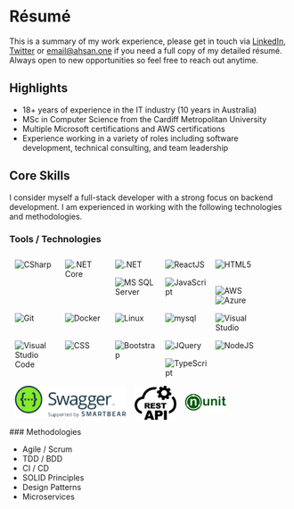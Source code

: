 # Résumé

This is a summary of my work experience, please get in touch via [LinkedIn](https://www.linkedin.com/in/ahsansally/), [Twitter](https://twitter.com/ahsansally) or <email@ahsan.one> if you need a full copy of my detailed résumé. Always open to new opportunities so feel free to reach out anytime.

## Highlights

- 18+ years of experience in the IT industry (10 years in Australia)
- MSc in Computer Science from the Cardiff Metropolitan University
- Multiple Microsoft certifications and AWS certifications
- Experience working in a variety of roles including software development, technical consulting, and team leadership

## Core Skills

I consider myself a full-stack developer with a strong focus on backend development. I am experienced in working with the following technologies and methodologies.

### Tools / Technologies

<div style="display: inline-block;padding: 10px;">
<img alt="CSharp" style="padding-right:15px;padding-bottom:15px;width:75px" src="https://cdn.jsdelivr.net/gh/devicons/devicon/icons/csharp/csharp-original.svg" align="left">
<img alt=".NET Core" style="padding-right:15px;padding-bottom:15px;width:75px" src="https://cdn.jsdelivr.net/gh/devicons/devicon/icons/dotnetcore/dotnetcore-original.svg" align="left">
<img alt=".NET" style="padding-right:15px;padding-bottom:15px;width:75px" src="https://cdn.jsdelivr.net/gh/devicons/devicon/icons/dot-net/dot-net-original-wordmark.svg" align="left">
<img alt="ReactJS" style="padding-right:15px;padding-bottom:15px;width:75px" src="https://cdn.jsdelivr.net/gh/devicons/devicon/icons/react/react-original-wordmark.svg" align="left">
<img alt="HTML5" style="padding-right:15px;padding-bottom:15px;width:75px" src="https://cdn.jsdelivr.net/gh/devicons/devicon/icons/html5/html5-original-wordmark.svg" align="left">
<img alt="MS SQL Server" style="padding-right:15px;padding-bottom:15px;width:75px" src="https://cdn.jsdelivr.net/gh/devicons/devicon/icons/microsoftsqlserver/microsoftsqlserver-plain-wordmark.svg" align="left">
<img alt="JavaScript" style="padding-right:15px;padding-bottom:15px;width:75px" src="https://cdn.jsdelivr.net/gh/devicons/devicon/icons/javascript/javascript-original.svg" align="left">
<img alt="AWS" style="padding-right:15px;padding-top:15px;width:75px" src="https://upload.wikimedia.org/wikipedia/commons/9/93/Amazon_Web_Services_Logo.svg" align="left">
<img alt="Azure" style="padding-right:15px;padding-bottom:15px;width:75px" src="https://cdn.jsdelivr.net/gh/devicons/devicon/icons/azure/azure-original-wordmark.svg" align="left">
<img alt="Git" style="padding-right:15px;padding-bottom:15px;width:75px" src="https://cdn.jsdelivr.net/gh/devicons/devicon/icons/git/git-original-wordmark.svg" align="left">
<img alt="Docker" style="padding-right:15px;padding-bottom:15px;width:75px" src="https://cdn.jsdelivr.net/gh/devicons/devicon/icons/docker/docker-original-wordmark.svg" align="left">
<img alt="Linux" style="padding-right:15px;padding-bottom:15px;width:75px" src="https://cdn.jsdelivr.net/gh/devicons/devicon/icons/linux/linux-original.svg" align="left">
<img alt="mysql" style="padding-right:15px;padding-bottom:15px;width:75px" src="https://cdn.jsdelivr.net/gh/devicons/devicon/icons/mysql/mysql-original-wordmark.svg" align="left">

<img alt="Visual Studio" style="padding-right:15px;padding-bottom:15px;width:75px" src="https://cdn.jsdelivr.net/gh/devicons/devicon/icons/visualstudio/visualstudio-plain.svg" align="left">
<img alt="Visual Studio Code" style="padding-right:15px;padding-bottom:15px;width:75px" src="https://cdn.jsdelivr.net/gh/devicons/devicon/icons/vscode/vscode-original.svg" align="left">
<img alt="CSS" style="padding-right:15px;padding-bottom:15px;width:75px" src="https://cdn.jsdelivr.net/gh/devicons/devicon/icons/css3/css3-original-wordmark.svg" align="left">
<img alt="Bootstrap" style="padding-right:15px;padding-bottom:15px;width:75px" src="https://cdn.jsdelivr.net/gh/devicons/devicon/icons/bootstrap/bootstrap-original-wordmark.svg" align="left">
<img alt="JQuery" style="padding-right:15px;padding-bottom:15px;width:75px" src="https://cdn.jsdelivr.net/gh/devicons/devicon/icons/jquery/jquery-original-wordmark.svg" align="left">
<img alt="NodeJS" style="padding-right:15px;padding-bottom:15px;width:75px" src="https://cdn.jsdelivr.net/gh/devicons/devicon/icons/nodejs/nodejs-original-wordmark.svg" align="left">
<img alt="TypeScript" style="padding-right:15px;padding-bottom:15px;width:75px" src="https://cdn.jsdelivr.net/gh/devicons/devicon/icons/typescript/typescript-original.svg" align="left">
<img alt="Swagger" style="padding-right:15px;padding-top:0;width:200px;" src="https://github.com/ahsan-sally/ahsan-sally/blob/main/images/swagger.svg" align="left">
<img alt="RESTApi" style="padding-right:15px;padding-top:0;width:75px;" src="https://github.com/ahsan-sally/ahsan-sally/blob/main/images/rest-api.svg" align="left">
<img alt="NUnit" style="padding-right:0;padding-top:14px;width:75px;" src="https://github.com/ahsan-sally/ahsan-sally/blob/main/images/n-unit.png" align="left">

</div>
<br/>
### Methodologies

- Agile / Scrum
- TDD / BDD
- CI / CD
- SOLID Principles
- Design Patterns
- Microservices
